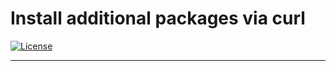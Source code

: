 # Install additional packages via curl

[![License](http://img.shields.io/badge/license-MIT-blue.svg?style=flat)](http://choosealicense.com/licenses/mit/)

--------------------------------------------------------------------------------